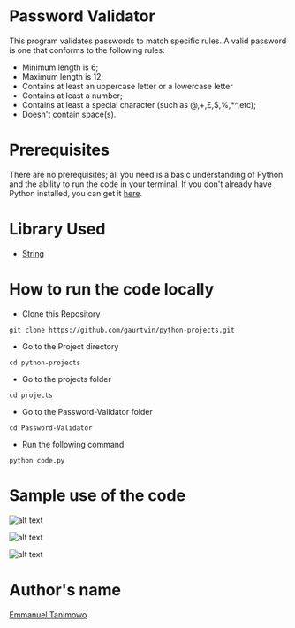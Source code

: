 # Password Validator

This program validates passwords to match specific rules. A valid password is one that conforms to the following rules:
- Minimum length is 6;
- Maximum length is 12;
- Contains at least an uppercase letter or a lowercase letter
- Contains at least a number;
- Contains at least a special character (such as @,+,£,$,%,*^,etc);
- Doesn't contain space(s).

# Prerequisites

There are no prerequisites; all you need is a basic understanding of Python and the ability to run the code in your terminal. If you don't already have Python installed, you can get it [here](https://www.python.org/downloads/).

# Library Used

* [String](https://docs.python.org/3/library/string.html)

# How to run the code locally

- Clone this Repository

```
git clone https://github.com/gaurtvin/python-projects.git
```

- Go to the Project directory

```
cd python-projects
```

- Go to the projects folder

```
cd projects
```

- Go to the Password-Validator folder

```
cd Password-Validator
```

- Run the following command

```
python code.py
```

# Sample use of the code

![alt text](https://github.com/gaurtvin/python-projects/blob/master/projects/Password-Validator/screenshot_1.png)

![alt text](https://github.com/gaurtvin/python-projects/blob/master/projects/Password-Validator/screenshot_2.png)

![alt text](https://github.com/gaurtvin/python-projects/blob/master/projects/Password-Validator/screenshot_3.png)

# Author's name

[Emmanuel Tanimowo](https://github.com/Mannuel25)
